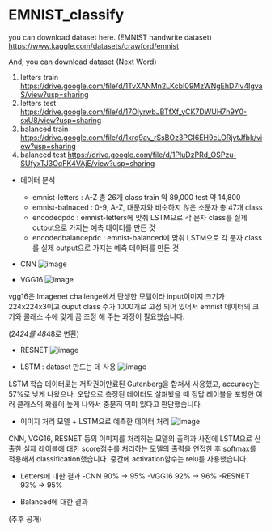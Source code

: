 # EMNIST_classify

you can download dataset here. (EMNIST handwrite dataset)
https://www.kaggle.com/datasets/crawford/emnist

And, you can download dataset (Next Word)
1. letters train
https://drive.google.com/file/d/1TvXANMn2LKcbI09MzWNgEhD7lv4IgvaS/view?usp=sharing
2. letters test
https://drive.google.com/file/d/17OlyrwbJBTfXf_yCK7DWUH7h9Y0-sxU8/view?usp=sharing
3. balanced train
https://drive.google.com/file/d/1xrq9av_rSsBOz3PGI6EH9cLORjytJfbk/view?usp=sharing
4. balanced test
https://drive.google.com/file/d/1PluDzPRd_OSPzu-SUfyxTJ3OqFK4VAjE/view?usp=sharing


- 데이터 분석
    - emnist-letters : A-Z 총 26개 class train 약 89,000 test 약 14,800
    - emnist-balnaced : 0-9, A-Z, 대문자와 비슷하지 않은 소문자 총 47개 class
    - encodedpdc : emnist-letters에 맞춰 LSTM으로 각 문자 class를 실제 output으로 가지는 예측 데이터를 만든 것
    - encodedbalancepdc : emnist-balanced에 맞춰 LSTM으로 각 문자 class를 실제 output으로 가지는 예측 데이터를 만든 것

- CNN
![image](https://user-images.githubusercontent.com/46295027/169750968-b976c3d2-08d9-492d-982c-b3d029abedaa.png)


- VGG16
![image](https://user-images.githubusercontent.com/46295027/169750966-3ac42db6-73b3-481e-b90b-54134ad4fd22.png)



vgg16은 Imagenet challenge에서 탄생한 모델이라 input이미지 크기가 224x224x3이고 ouput class 수가 1000개로 고정 되어 있어서
emnist 데이터의 크기와 클래스 수에 맞게 끔 조정 해 주는 과정이 필요했습니다. 

(24*24를 48*48로 변환)

- RESNET
![image](https://user-images.githubusercontent.com/46295027/169750954-9f29da4d-375b-4760-8ba6-bfa756dbda2b.png)




- LSTM : dataset 만드는 데 사용
![image](https://user-images.githubusercontent.com/46295027/169750935-e4ff6981-5d56-4ddc-beb1-5deded10ee5b.png)



LSTM 학습 데이터로는 저작권이만료된 Gutenberg을 합쳐서 사용했고, accuracy는 57%로 낮게 나왔으나, 오답으로 측정된 데이터도 살펴봤을 때 정답 레이블을 포함한 여러 클래스의 확률이 높게 나와서 충분히 의미 있다고 판단했습니다.

- 이미지 처리 모델 + LSTM으로 예측한 데이터 처리
![image](https://user-images.githubusercontent.com/46295027/169750915-1b7ed6ce-0edd-4469-89d2-3d9343d4dc47.png)



CNN, VGG16, RESNET 등의 이미지를 처리하는 모델의 출력과 사전에 LSTM으로 산출한 실제 레이블에 대한 score점수를 처리하는 모델의 출력을 연접한 후 softmax를 적용해서 classification했습니다. 중간에 activation함수는 relu를 사용했습니다.

- Letters에 대한 결과
    -CNN 90% -> 95%
    -VGG16 92% -> 96%
    -RESNET 93% -> 95%


- Balanced에 대한 결과

(추후 공개)
